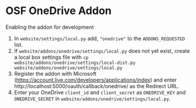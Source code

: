 # OSF OneDrive Addon

Enabling the addon for development

1. In `website/settings/local.py` add, `"onedrive"` to the `ADDONS_REQUESTED` list.
2. If `website/addons/onedrive/settings/local.py` does not yet exist, create a local box settings file with `cp website/addons/onedrive/settings/local-dist.py website/addons/onedrive/settings/local.py`
3. Register the addon with Microsoft (https://account.live.com/developers/applications/index) and enter http://localhost:5000/oauth/callback/onedrive/ as the Redirect URL.
4. Enter your OneDrive `client_id` and `client_secret` as `ONEDRIVE_KEY` and `ONEDRIVE_SECRET` in `website/addons/onedrive/settings/local.py`. 
